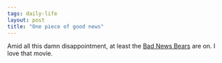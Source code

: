 ```yaml
---
tags: daily-life
layout: post
title: "One piece of good news"
---
```




Amid all this damn disappointment, at least the <a href="http://imdb.com/title/tt0074174/">Bad News Bears</a> are on. I love that movie.


